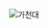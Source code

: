 ![가천대](https://i.namu.wiki/i/SIi9tWmsbPXsWsEuczL4EfT7qh-M-ngBXiLVu62Ecb4kFZ1b2kSG2H9smk1R-6C7A8HhidSNAibwGAar5pzmDA.svg)

